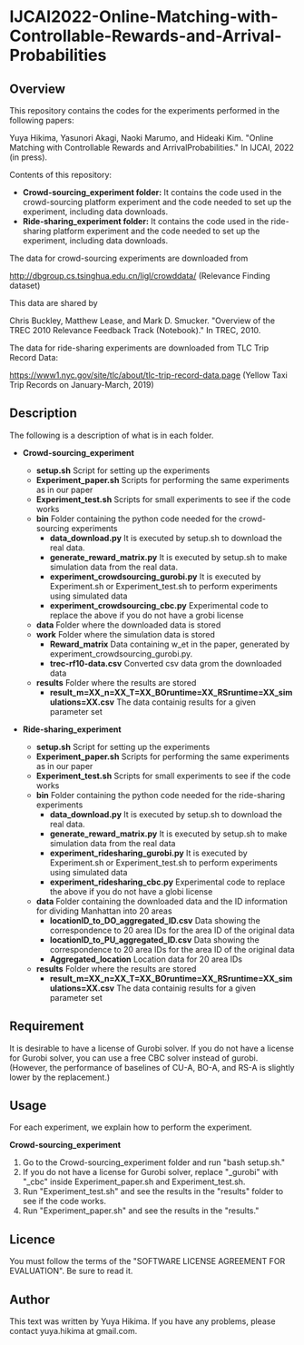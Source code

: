 # IJCAI2022-Online-Matching-with-Controllable-Rewards-and-Arrival-Probabilities

## Overview
This repository contains the codes for the experiments performed in the following papers:
  
Yuya Hikima, Yasunori Akagi, Naoki Marumo, and Hideaki Kim. "Online Matching with Controllable Rewards and ArrivalProbabilities." In IJCAI, 2022 (in press).
  
Contents of this repository:
- **Crowd-sourcing_experiment folder:** It contains the code used in the crowd-sourcing platform experiment and the code needed to set up the experiment, including data downloads.
- **Ride-sharing_experiment folder:** It contains the code used in the ride-sharing platform experiment and the code needed to set up the experiment, including data downloads.

The data for crowd-sourcing experiments are downloaded from
  
http://dbgroup.cs.tsinghua.edu.cn/ligl/crowddata/ (Relevance Finding dataset)
  
This data are shared by
  
Chris Buckley, Matthew Lease, and Mark D. Smucker. "Overview of the TREC 2010 Relevance Feedback Track (Notebook)." In TREC, 2010.

The data for ride-sharing experiments are downloaded from TLC Trip Record Data:
  
https://www1.nyc.gov/site/tlc/about/tlc-trip-record-data.page (Yellow Taxi Trip Records on January-March, 2019)


## Description

The following is a description of what is in each folder.
- **Crowd-sourcing_experiment** 
  - **setup.sh** Script for setting up the experiments
  - **Experiment_paper.sh** Scripts for performing the same experiments as in our paper
  - **Experiment_test.sh** Scripts for small experiments to see if the code works
  - **bin** Folder containing the python code needed for the crowd-sourcing experiments
    - **data_download.py** It is executed by setup.sh to download the real data.
    - **generate_reward_matrix.py** It is executed by setup.sh to make simulation data from the real data.
    - **experiment_crowdsourcing_gurobi.py** It is executed by Experiment.sh or Experiment_test.sh to perform experiments using simulated data
    - **experiment_crowdsourcing_cbc.py** Experimental code to replace the above if you do not have a grobi license
  - **data** Folder where the downloaded data is stored
  - **work** Folder where the simulation data is stored
    - **Reward_matrix** Data containing w_et in the paper, generated by experiment_crowdsourcing_gurobi.py.
    - **trec-rf10-data.csv** Converted csv data grom the downloaded data
  - **results** Folder where the results are stored
    - **result_m=XX_n=XX_T=XX_BOruntime=XX_RSruntime=XX_simulations=XX.csv** The data containig results for a given parameter set

- **Ride-sharing_experiment** 
  - **setup.sh** Script for setting up the experiments
  - **Experiment_paper.sh** Scripts for performing the same experiments as in our paper
  - **Experiment_test.sh** Scripts for small experiments to see if the code works
  - **bin** Folder containing the python code needed for the ride-sharing experiments
    - **data_download.py** It is executed by setup.sh to download the real data.
    - **generate_reward_matrix.py** It is executed by setup.sh to make simulation data from the real data
    - **experiment_ridesharing_gurobi.py** It is executed by Experiment.sh or Experiment_test.sh to perform experiments using simulated data
    - **experiment_ridesharing_cbc.py** Experimental code to replace the above if you do not have a globi license
  - **data** Folder containing the downloaded data and the ID information for dividing Manhattan into 20 areas
    - **locationID_to_DO_aggregated_ID.csv** Data showing the correspondence to 20 area IDs for the area ID of the original data
    - **locationID_to_PU_aggregated_ID.csv** Data showing the correspondence to 20 area IDs for the area ID of the original data
    - **Aggregated_location** Location data for 20 area IDs
  - **results** Folder where the results are stored
    - **result_m=XX_n=XX_T=XX_BOruntime=XX_RSruntime=XX_simulations=XX.csv** The data containig results for a given parameter set

## Requirement
It is desirable to have a license of Gurobi solver.
If you do not have a license for Gurobi solver, you can use a free CBC solver instead of gurobi.
(However, the performance of baselines of CU-A, BO-A, and RS-A is slightly lower by the replacement.)

## Usage
For each experiment, we explain how to perform the experiment.

**Crowd-sourcing_experiment** 
1. Go to the Crowd-sourcing_experiment folder and run "bash setup.sh."
2. If you do not have a license for Gurobi solver, replace "_gurobi" with "_cbc" inside Experiment_paper.sh and Experiment_test.sh.
3. Run "Experiment_test.sh" and see the results in the "results" folder to see if the code works.
4. Run "Experiment_paper.sh" and see the results in the "results."

## Licence
You must follow the terms of the "SOFTWARE LICENSE AGREEMENT FOR EVALUATION".
Be sure to read it.

## Author
This text was written by Yuya Hikima.
If you have any problems, please contact yuya.hikima at gmail.com.
